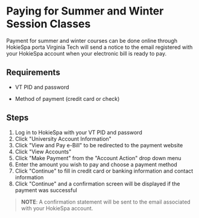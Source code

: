 # Paying for Summer and Winter Session Classes

Payment for summer and winter courses can be done online through
HokieSpa porta Virginia Tech will send a notice to the email registered
with your HokieSpa account when your electronic bill is ready to pay.

## Requirements

- VT PID and password

- Method of payment (credit card or check)

## Steps

1. Log in to HokieSpa with your VT PID and password
2. Click "University Account Information"
3. Click "View and Pay e-Bill" to be redirected to the payment website
4. Click "View Accounts"
5. Click "Make Payment" from the "Account Action" drop down menu
6. Enter the amount you wish to pay and choose a payment method
7. Click "Continue" to fill in credit card or banking information and
    contact information
8. Click "Continue" and a confirmation screen will be displayed if the
    payment was successful

> **NOTE**: A confirmation statement will be sent to the email
> associated with your HokieSpa account.
